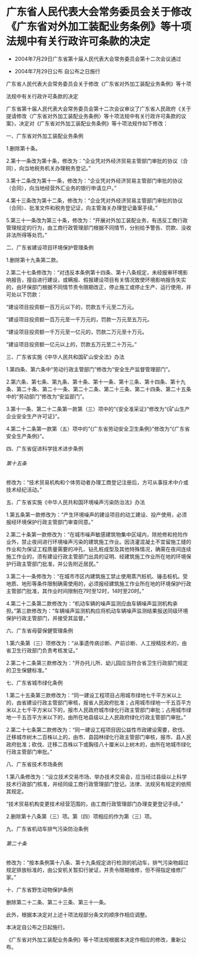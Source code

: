 # 广东省人民代表大会常务委员会关于修改《广东省对外加工装配业务条例》等十项法规中有关行政许可条款的决定

- 2004年7月29日广东省第十届人民代表大会常务委员会第十二次会议通过

- 2004年7月29日公布 自公布之日施行

<!-- INFO END -->

广东省人民代表大会常务委员会关于修改《广东省对外加工装配业务条例》等十项

法规中有关行政许可条款的决定

广东省第十届人民代表大会常务委员会第十二次会议审议了广东省人民政府《关于提请修改〈广东省对外加工装配业务条例〉等十项法规中有关行政许可条款的议案》，决定对《广东省对外加工装配业务条例》等十项法规作如下修改：

一、广东省对外加工装配业务条例

1.删除第十条。

2.第十一条改为第十条，修改为：“企业凭对外经济贸易主管部门审批的协议（合同），向当地税务机关办理税务登记。”

3.第十二条改为第十一条，修改为：“企业凭对外经济贸易主管部门审批的协议（合同），向当地经营外汇业务的银行申请立户。”

4.第十三条改为第十二条，修改为：“企业凭对外经济贸易主管部门审批的协议（合同）、批准文件和税务登记证，向主管海关办理登记备案手续。”

5.第三十一条改为第三十条，修改为：“开展对外加工装配业务，有违反工商行政管理规定的行为，由工商行政管理部门根据不同情节，分别给予警告、罚款、没收非法所得等处罚。”

二、广东省建设项目环境保护管理条例

1.删除第十九条第二款。

2.第二十七条修改为：“对违反本条例第十四条、第十八条规定，未经报审环境影响报告，擅自进行建设，或瞒报、假报建设项目有关情况致使环境影响报告失实的，由环保部门根据不同情节责令限期改正，停止施工或停止生产、运行使用，并可处以下罚款：

“建设项目投资额一百万元以下的，罚款五千元至二万元。

“建设项目投资额一百万元至一千万元的，罚款一万元至五万元。

“建设项目投资额一千万元至一亿元的，罚款二万元至十万元。

“建设项目投资额一亿元以上的，罚款五万元至二十万元。”

三、广东省实施《中华人民共和国矿山安全法》办法

1.第四条、第六条中“劳动行政主管部门”修改为“安全生产监督管理部门”。

2.第六条、第七条、第九条、第十条、第十一条、第十三条、第十四条、第十九条、第二十条、第二十一条、第二十二条、第二十三条、第二十四条、第二十五条中的“劳动部门”修改为“安监部门”。

3.第十一条、第二十二条第一款第（三）项中的“《安全准采证》”修改为“《矿山生产企业安全生产许可证》”。

4.第二十二条第一款第（五）项中的“《广东省劳动安全卫生条例》”修改为“《广东省安全生产条例》”。

四、广东省促进科学技术进步条例

###### 第十五条

修改为：“技术贸易机构和个体劳动者办理工商登记注册后，方可从事技术中介或技术经纪活动。”

五、广东省实施《中华人民共和国环境噪声污染防治法》办法

1.第五条第一款修改为：“产生环境噪声的建设项目的动工建设、投产使用，必须报经环境保护行政主管部门审查同意。”

2.第二十条第一款修改为：“在城市噪声敏感建筑物集中区域内，除抢修和抢险作业外，禁止夜间进行环境噪声污染的建筑施工作业。因浇灌混凝土不宜留施工缝的作业和为保证工程质量需要的冲孔、钻孔桩成型及其他特殊情况，确需在夜间连续施工作业的，须有建设行政主管部门出具的证明、经建筑施工作业所在地的环境保护行政主管部门批准，并公告附近居民。”

3.第二十一条修改为：“在城市市区内建筑施工禁止使用蒸汽桩机、锤击桩机。受地质、地形等条件限制确需使用的，必须报经建筑施工作业所在地的环境保护行政主管部门批准，其作业时间限制在7时至12时，14时至20时。”

4.第二十二条第二款修改为：“机动车辆的噪声监测应由车辆噪声监测机构承担。”第三款修改为：“车辆噪声监测机构应将机动车辆噪声监测结果报送同级环境保护行政主管部门，并接受其监督。”

六、广东省母婴保健管理条例

1.第六条第（三）项修改为：“从事遗传病诊断、产前诊断、人工授精技术的，由省卫生行政部门负责考核发证。”

2.第二十二条第三款修改为：“开办托儿所、幼儿园应当符合省卫生行政部门规定的卫生保健标准。”

七、广东省城市绿化条例

1.第二十五条第三款修改为：“同一建设工程项目占用城市绿地七千平方米以上的，由省建设行政主管部门审核，报省人民政府批准；占用城市绿地一千五百平方米以上七千平方米以下的，报市人民政府城市绿化行政主管部门审批；占用城市绿地一千五百平方米以下的，由所在地县级以上人民政府绿化行政主管部门审批。”

2.第二十七条第二款修改为：“同一建设工程项目因公益性市政建设需要，砍伐、迁移城市树木二百株以上的，由市、县园林绿化行政主管部门审核，报市、县人民政府批准；砍伐、迁移二百株以下或胸径八十厘米以上树木的，由所在地城市绿化行政主管部门审批。”

八、广东省技术市场条例

1.第八条修改为：“设立技术交易市场、举办技术交易会，应当经过县级以上科学技术行政部门核准，并经同级工商行政管理部门登记。法律、法规另有规定的依照其规定。

“技术贸易机构变更技术经营范围的，由工商行政管理部门办理变更登记手续。”

2.删除第十八条第（三）项。第（四）项相应的作为第（三）项。

九、广东省机动车排气污染防治条例

###### 第二十条

修改为：“按本条例第十八条、第十九条规定进行检测的机动车，排气污染物超过规定排放标准的，由公安机关暂扣行驶证，并责令限期维修，但不得指定维修厂家。”

十、广东省野生动物保护条例

删除第二十二条、第二十三条、第三十一条。

此外，根据本决定对上述十项法规部分条文的顺序作相应调整。

本决定自公布之日起施行。

《广东省对外加工装配业务条例》等十项法规根据本决定作相应的修改，重新公布。
